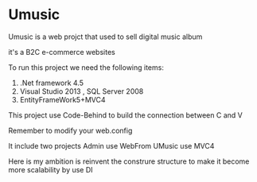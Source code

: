 # Umusic
Umusic is a web projct that used to sell digital music album 

it's a B2C e-commerce websites

To run this project 
we need the following items:
1. .Net framework 4.5 
2. Visual Studio 2013 , SQL Server 2008
3. EntityFrameWork5+MVC4

This project use Code-Behind to build the connection between C and V

Remember to modify your web.config 

It include two projects 
Admin use WebFrom 
UMusic use MVC4 

Here is my ambition is reinvent the construre structure to make it become more scalability by use DI 
